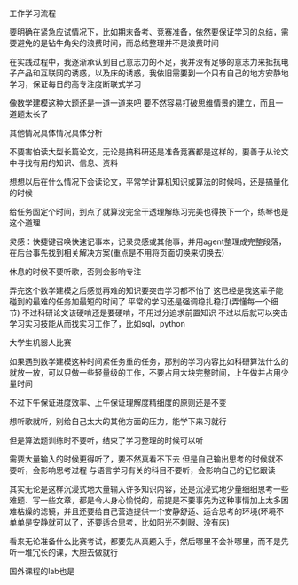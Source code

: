 工作学习流程

要明确在紧急应试情况下，比如期末备考、竞赛准备，依然要保证学习的总结，需要避免的是钻牛角尖的浪费时间，而总结整理并不是浪费时间

在实践过程中，我逐渐承认到自己意志力的不足，我并没有足够的意志力来抵抗电子产品和互联网的诱惑，以及床的诱惑，我依旧需要到一个只有自己的地方安静地学习，保证每日的高专注度断联式学习

像数学建模这种大题还是一道一道来吧
要不然容易打破思维情景的建立，而且一道题太长了

其他情况具体情况具体分析

不要害怕读大型长篇论文，无论是搞科研还是准备竞赛都是这样的，要善于从论文中寻找有用的知识、信息、资料

想想以后在什么情况下会读论文，平常学计算机知识或算法的时候吗，还是搞量化的时候

给任务固定个时间，到点了就算没完全干透理解练习完美也得换下一个，练琴也是这个道理

灵感：快捷键召唤快速记事本，记录灵感或其他事，并用agent整理成完整段落，在后台事先找到相关解决方案(重点是不用将页面切换来切换去)

休息的时候不要听歌，否则会影响专注

弄完这个数学建模之后感觉再难的知识要突击学习都不怕了
这已经是我这辈子能碰到的最难的任务加最短的时间了
平常的学习还是强调稳扎稳打(弄懂每一个细节)
不过科研论文该硬啃还是要硬啃，不用过分追求前置知识
不过以后就可以突击学习实习技能从而找实习工作了，比如sql，python

大学生机器人比赛

如果遇到数学建模这种时间紧任务重的任务，那别的学习内容比如科研算法什么的就放一放，可以只做一些轻量级的工作，不要占用大块完整时间，上午做并占用少量时间

不过下午保证进度效率、上午保证理解度精细度的原则还是不变

想听歌就听，别给自己太大的其他方面的压力，能学下来习就行

但是算法题训练时不要听，结束了学习整理的时候可以听

需要大量输入的时候更得听了，要不然真看不下去
但是自己输出思考的时候就不要听，会影响思考过程
与语言学习有关的科目不要听，会影响自己的记忆跟读

其实无论是这样沉浸式地大量输入许多知识内容，还是沉浸式地少量细细思考一些难题、写一些文章，都是令人身心愉悦的，前提是不要事先为这种事情加上太多困难枯燥的滤镜，并且还要给自己营造提供一个安静舒适、适合思考的环境(环境不单单是安静就可以了，还要适合思考，比如阳光不刺眼、没有床)

看来无论准备什么比赛考试，都要先从真题入手，然后哪里不会补哪里，而不是先听一堆冗长的课，大胆去做就行

国外课程的lab也是